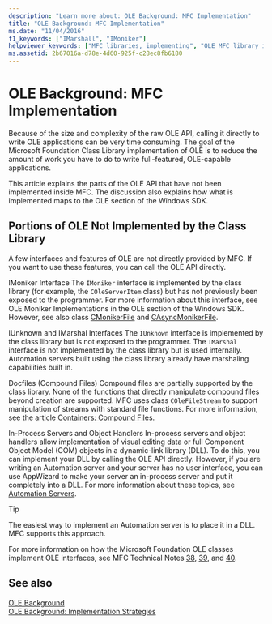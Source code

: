 ```yaml
---
description: "Learn more about: OLE Background: MFC Implementation"
title: "OLE Background: MFC Implementation"
ms.date: "11/04/2016"
f1_keywords: ["IMarshall", "IMoniker"]
helpviewer_keywords: ["MFC libraries, implementing", "OLE MFC library implementation", "OLE IMarshal interface", "IMoniker interface, MFC", "IMarshall class [MFC]", "OLE, compound files", "OLE IMoniker interface", "OLE IUnknown"]
ms.assetid: 2b67016a-d78e-4d60-925f-c28ec8fb6180
---
```

# OLE Background: MFC Implementation

Because of the size and complexity of the raw OLE API, calling it directly to write OLE applications can be very time consuming. The goal of the Microsoft Foundation Class Library implementation of OLE is to reduce the amount of work you have to do to write full-featured, OLE-capable applications.

This article explains the parts of the OLE API that have not been implemented inside MFC. The discussion also explains how what is implemented maps to the OLE section of the Windows SDK.

## <a name="_core_portions_of_ole_not_implemented_by_the_class_library"></a> Portions of OLE Not Implemented by the Class Library

A few interfaces and features of OLE are not directly provided by MFC. If you want to use these features, you can call the OLE API directly.

IMoniker Interface
The `IMoniker` interface is implemented by the class library (for example, the `COleServerItem` class) but has not previously been exposed to the programmer. For more information about this interface, see OLE Moniker Implementations in the OLE section of the Windows SDK. However, see also class [CMonikerFile](reference/cmonikerfile-class.md) and [CAsyncMonikerFile](reference/casyncmonikerfile-class.md).

IUnknown and IMarshal Interfaces
The `IUnknown` interface is implemented by the class library but is not exposed to the programmer. The `IMarshal` interface is not implemented by the class library but is used internally. Automation servers built using the class library already have marshaling capabilities built in.

Docfiles (Compound Files)
Compound files are partially supported by the class library. None of the functions that directly manipulate compound files beyond creation are supported. MFC uses class `COleFileStream` to support manipulation of streams with standard file functions. For more information, see the article [Containers: Compound Files](containers-compound-files.md).

In-Process Servers and Object Handlers
In-process servers and object handlers allow implementation of visual editing data or full Component Object Model (COM) objects in a dynamic-link library (DLL). To do this, you can implement your DLL by calling the OLE API directly. However, if you are writing an Automation server and your server has no user interface, you can use AppWizard to make your server an in-process server and put it completely into a DLL. For more information about these topics, see [Automation Servers](automation-servers.md).

> [!TIP]
> The easiest way to implement an Automation server is to place it in a DLL. MFC supports this approach.

For more information on how the Microsoft Foundation OLE classes implement OLE interfaces, see MFC Technical Notes [38](tn038-mfc-ole-iunknown-implementation.md), [39](tn039-mfc-ole-automation-implementation.md), and [40](tn040-mfc-ole-in-place-resizing-and-zooming.md).

## See also

[OLE Background](ole-background.md)<br/>
[OLE Background: Implementation Strategies](ole-background-implementation-strategies.md)
